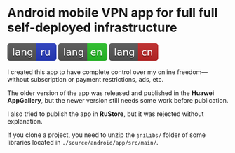 # Android mobile VPN app for full full self-deployed infrastructure

[![ru](/README/markdown/assets/language-badges/ru.svg)](/README/markdown/README.ru.md)
[![en](/README/markdown/assets/language-badges/en.svg)](/README/markdown/README.en.md)
[![cn](/README/markdown/assets/language-badges/cn.svg)](/README/markdown/README.cn.md)

I created this app to have complete control over my online freedom—without subscription or payment restrictions, ads, etc.

The older version of the app was released and published in the **Huawei AppGallery**, but the newer version still needs some work before publication.

I also tried to publish the app in **RuStore**, but it was rejected without explanation.

If you clone a project, you need to unzip the `jniLibs/` folder of some libraries located in `./source/android/app/src/main/`.